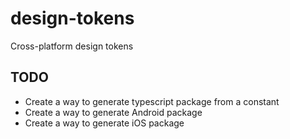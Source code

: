# design-tokens
Cross-platform design tokens

## TODO
* Create a way to generate typescript package from a constant
* Create a way to generate Android package
* Create a way to generate iOS package
